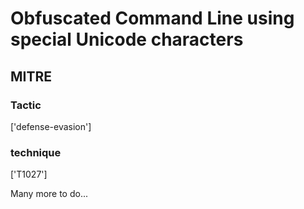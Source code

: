 # Obfuscated Command Line using special Unicode characters

## MITRE

### Tactic
['defense-evasion']

### technique
['T1027']

Many more to do...
